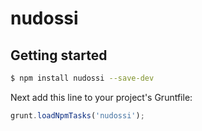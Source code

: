 # nudossi

## Getting started

```bash
$ npm install nudossi --save-dev
```

Next add this line to your project's Gruntfile:

```js
grunt.loadNpmTasks('nudossi');
```